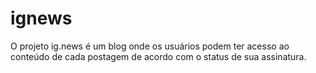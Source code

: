 # ignews
O projeto ig.news é um blog onde os usuários podem ter acesso ao conteúdo de cada postagem de acordo com o status de sua assinatura.
